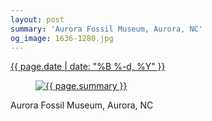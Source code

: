 ```yaml
---
layout: post
summary: 'Aurora Fossil Museum, Aurora, NC'
og_image: 1636-1280.jpg
---
```


<div class="post">
 <time>
  <a href="/1636">
   {{ page.date | date: "%B %-d, %Y" }}
  </a>
 </time>
 <a href="/1636">
  <figure data-taken="4/28/2022">
   <img alt="{{ page.summary }}" sizes="(min-width: 700px) 50vw, calc(100vw - 2rem)" src="{{ site.assets_url }}/1636-640.jpg" srcset="{{ site.assets_url }}/1636-320.jpg 320w, {{ site.assets_url }}/1636-640.jpg 640w, {{ site.assets_url }}/1636-960.jpg 960w, {{ site.assets_url }}/1636-1280.jpg 1280w"/>
  </figure>
 </a>
 <span>
  Aurora Fossil Museum, Aurora, NC
 </span>
</div>
